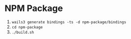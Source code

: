 # NPM Package

1. `wails3 generate bindings -ts -d npm-package/bindings`
2. `cd npm-package`
3. `./build.sh`
